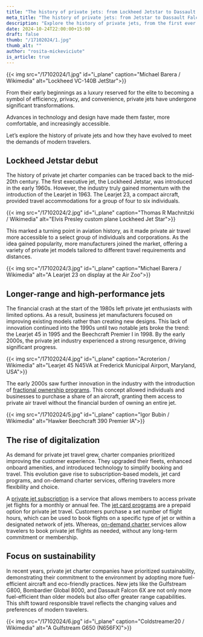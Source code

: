 ```yaml
---
title: "The history of private jets: from Lockheed Jetstar to Dassault Falcon"
meta_title: "The history of private jets: from Jetstar to Dassault Falcon"
description: "Explore the history of private jets, from the first ever private jet Lockheed Jetstar to the Dassault Falcon, and see how they have shaped modern aviation"
date: 2024-10-24T22:00:00+15:00
draft: false
thumb: "/17102024/1.jpg"
thumb_alt: ""
author: "rosita-mickeviciute"
is_article: true
---
```


{{< img src="/17102024/1.jpg" id="i\_plane" caption="Michael Barera / Wikimedia" alt="Lockheed VC-140B JetStar">}}

From their early beginnings as a luxury reserved for the elite to becoming a symbol of efficiency, privacy, and convenience, private jets have undergone significant transformations. 

Advances in technology and design have made them faster, more comfortable, and increasingly accessible. 

Let’s explore the history of private jets and how they have evolved to meet the demands of modern travelers. 

## Lockheed Jetstar debut

The history of private jet charter companies can be traced back to the mid-20th century. The first executive jet, the Lockheed Jetstar, was introduced in the early 1960s. However, the industry truly gained momentum with the introduction of the Learjet in 1963. The Learjet 23, a compact aircraft, provided travel accommodations for a group of four to six individuals. 

{{< img src="/17102024/2.jpg" id="i\_plane" caption="Thomas R Machnitzki / Wikimedia" alt="Elvis Presley custom plane Lockheed Jet Star">}}

This marked a turning point in aviation history, as it made private air travel more accessible to a select group of individuals and corporations. As the idea gained popularity, more manufacturers joined the market, offering a variety of private jet models tailored to different travel requirements and distances.

{{< img src="/17102024/3.jpg" id="i\_plane" caption="Michael Barera / Wikimedia" alt="A Learjet 23 on display at the Air Zoo">}}

## Longer-range and high-performance jets

The financial crash at the start of the 1980s left private jet enthusiasts with limited options. As a result, business jet manufacturers focused on improving existing models rather than creating new designs. This lack of innovation continued into the 1990s until two notable jets broke the trend: the Learjet 45 in 1995 and the Beechcraft Premier I in 1998. By the early 2000s, the private jet industry experienced a strong resurgence, driving significant progress.

{{< img src="/17102024/4.jpg" id="i\_plane" caption="Acroterion / Wikimedia" alt="Learjet 45 N45VA at Frederick Municipal Airport, Maryland, USA">}}

The early 2000s saw further innovation in the industry with the introduction of [fractional ownership programs](https://commons.erau.edu/cgi/viewcontent.cgi?article=1277&context=jaaer). This concept allowed individuals and businesses to purchase a share of an aircraft, granting them access to private air travel without the financial burden of owning an entire jet.

{{< img src="/17102024/5.jpg" id="i\_plane" caption="Igor Bubin / Wikimedia" alt="Hawker Beechcraft 390 Premier IA">}}

## The rise of digitalization

As demand for private jet travel grew, charter companies prioritized improving the customer experience. They upgraded their fleets, enhanced onboard amenities, and introduced technology to simplify booking and travel. This evolution gave rise to subscription-based models, jet card programs, and on-demand charter services, offering travelers more flexibility and choice.

A [private jet subscription](https://flexjet.com/blog/runway-guide-what-is-a-private-jet-subscription/) is a service that allows members to access private jet flights for a monthly or annual fee. The [jet card programs](https://elitetraveler.com/cars-jets-and-yachts/aviation/jet-card-private-aviation) are a prepaid option for private jet travel. Customers purchase a set number of flight hours, which can be used to book flights on a specific type of jet or within a designated network of jets. Whereas, [on-demand charter ](https://www.evojets.com/private-jet-charter/on-demand-jet-charter/)services allow travelers to book private jet flights as needed, without any long-term commitment or membership.

## Focus on sustainability

In recent years, private jet charter companies have prioritized sustainability, demonstrating their commitment to the environment by adopting more fuel-efficient aircraft and eco-friendly practices. New jets like the Gulfstream G800, Bombardier Global 8000, and Dassault Falcon 6X are not only more fuel-efficient than older models but also offer greater range capabilities. This shift toward responsible travel reflects the changing values and preferences of modern travelers.

{{< img src="/17102024/6.jpg" id="i\_plane" caption="Coldstreamer20 / Wikimedia" alt="A Gulfstream G650 (N656FX)">}}